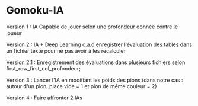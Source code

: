 # Gomoku-IA
Version 1 : IA Capable de jouer selon une profondeur donnée contre le joueur

Version 2 : IA + Deep Learning c.a.d enregistrer l'évaluation des tables dans un fichier texte pour ne pas avoir à les recalculer

Version 2.1 : Enregistrement des évaluations dans plusieurs fichiers selon first_row_first_col_profondeur;

Version 3 : Lancer l'IA en modifiant les poids des pions (dans notre cas : autour d'un pion, place vide = 1 et pion de même couleur = 2)

Version 4 : Faire affronter 2 IAs
